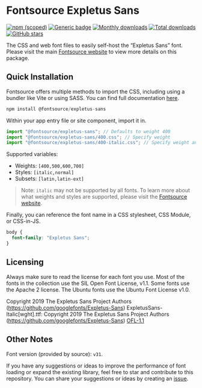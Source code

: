 # Fontsource Expletus Sans

[![npm (scoped)](https://img.shields.io/npm/v/@fontsource/expletus-sans?color=brightgreen)](https://www.npmjs.com/package/@fontsource/expletus-sans) [![Generic badge](https://img.shields.io/badge/fontsource-passing-brightgreen)](https://github.com/fontsource/fontsource) [![Monthly downloads](https://badgen.net/npm/dm/@fontsource/expletus-sans)](https://github.com/fontsource/fontsource) [![Total downloads](https://badgen.net/npm/dt/@fontsource/expletus-sans)](https://github.com/fontsource/fontsource) [![GitHub stars](https://img.shields.io/github/stars/fontsource/fontsource.svg?style=social&label=Star)](https://github.com/fontsource/fontsource/stargazers)

The CSS and web font files to easily self-host the “Expletus Sans” font. Please visit the main [Fontsource website](https://fontsource.org/fonts/expletus-sans) to view more details on this package.

## Quick Installation

Fontsource offers multiple methods to import the CSS, including using a bundler like Vite or using SASS. You can find full documentation [here](https://fontsource.org/docs/getting-started/introduction).

```javascript
npm install @fontsource/expletus-sans
```

Within your app entry file or site component, import it in.

```javascript
import "@fontsource/expletus-sans"; // Defaults to weight 400
import "@fontsource/expletus-sans/400.css"; // Specify weight
import "@fontsource/expletus-sans/400-italic.css"; // Specify weight and style
```

Supported variables:
- Weights: `[400,500,600,700]`
- Styles: `[italic,normal]`
- Subsets: `[latin,latin-ext]`

> Note: `italic` may not be supported by all fonts. To learn more about what weights and styles are supported, please visit the [Fontsource website](https://fontsource.org/fonts/expletus-sans).

Finally, you can reference the font name in a CSS stylesheet, CSS Module, or CSS-in-JS.

```css
body {
  font-family: "Expletus Sans";
}
```

## Licensing
Always make sure to read the license for each font you use. Most of the fonts in the collection use the SIL Open Font License, v1.1. Some fonts use the Apache 2 license. The Ubuntu fonts use the Ubuntu Font License v1.0.

Copyright 2019 The Expletus Sans Project Authors (https://github.com/googlefonts/Expletus-Sans) ExpletusSans-Italic[wght].ttf: Copyright 2019 The Expletus Sans Project Authors (https://github.com/googlefonts/Expletus-Sans)
[OFL-1.1](https://openfontlicense.org)

## Other Notes
Font version (provided by source): `v31`.

If you have any suggestions or ideas to improve the performance of font loading or expand the existing library, feel free to star and contribute to this repository. You can share your suggestions or ideas by creating an [issue](https://github.com/fontsource/fontsource/issues).
